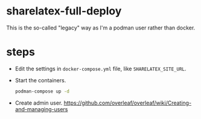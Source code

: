 # sharelatex-full-deploy
This is the so-called "legacy" way as I'm a podman user rather than docker.

# steps

- Edit the settings in `docker-compose.yml` file, like `SHARELATEX_SITE_URL`. 

- Start the containers.
  ```bash
  podman-compose up -d 
  ```

- Create admin user.
  https://github.com/overleaf/overleaf/wiki/Creating-and-managing-users
